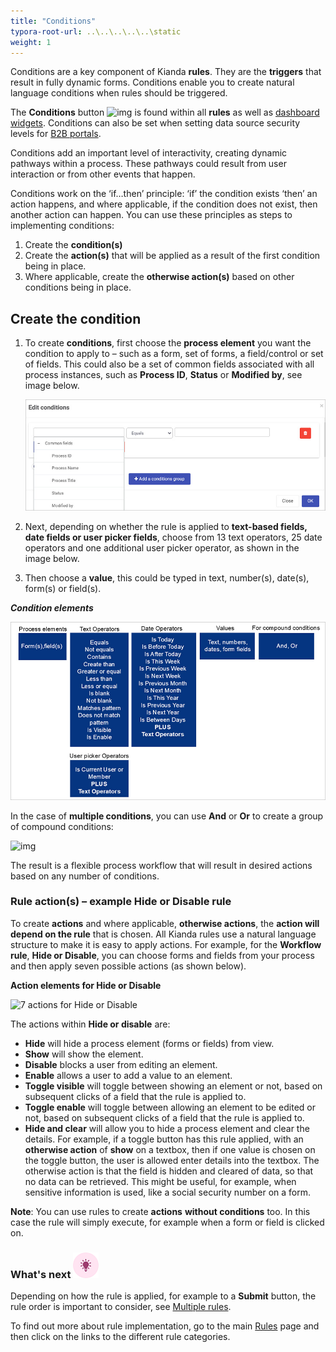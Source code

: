 ```yaml
---
title: "Conditions"
typora-root-url: ..\..\..\..\..\static
weight: 1
---
```


Conditions are a key component of Kianda **rules**. They are the **triggers** that result in fully dynamic forms. Conditions enable you to create natural language conditions when rules should be triggered.

The **Conditions** button ![img](https://academy.kianda.com/wp-content/uploads/2022/02/condition.png) is found within all **rules** as well as [dashboard widgets](/docs/platform/pages/). Conditions can also be set when setting data source security levels for [B2B portals](/docs/platform/b2b-portals/data-access/).

Conditions add an important level of interactivity, creating dynamic pathways within a process. These pathways could result from user interaction or from other events that happen.

Conditions work on the ‘if…then’ principle: ‘if’ the condition exists ‘then’ an action happens, and where applicable, if the condition does not exist, then another action can happen. You can use these principles as steps to implementing conditions:

1. Create the **condition(s)**
2. Create the **action(s)** that will be applied as a result of the first condition being in place.
3. Where applicable, create the **otherwise action(s)** based on other conditions being in place.

## Create the condition

1. To create **conditions**, first choose the **process element** you want the condition to apply to – such as a form, set of forms, a field/control or set of fields. This could also be a set of common fields associated with all process instances, such as **Process ID**, **Status** or **Modified by**, see image below.

   ![Common fields used in the process element part of a condition](/images/common-fields-in-condition.jpg)

2. Next, depending on whether the rule is applied to **text-based fields, date fields or user picker fields**, choose from 13 text operators, 25 date operators and one additional user picker operator, as shown in the image below.

3. Then choose a **value**, this could be typed in text, number(s), date(s), form(s) or field(s).

***Condition elements***

![Condition elements](/images/condition-operators.jpg)

In the case of **multiple conditions**, you can use **And** or **Or** to create a group of compound conditions:

![img](https://academy.kianda.com/wp-content/uploads/2022/03/editconditions-1.gif)

The result is a flexible process workflow that will result in desired actions based on any number of conditions.

### Rule action(s) – example Hide or Disable rule

To create **actions** and where applicable, **otherwise actions**, the **action will depend on the rule** that is chosen. All Kianda rules use a natural language structure to make it is easy to apply actions. For example, for the **Workflow rule**, **Hide or Disable**, you can choose forms and fields from your process and then apply seven possible actions (as shown below).

**Action elements for Hide or Disable**

![7 actions for Hide or Disable](https://academy.kianda.com/wp-content/uploads/2022/02/hideoptions-1024x477.gif)

The actions within **Hide or disable** are:

- **Hide** will hide a process element (forms or fields) from view.
- **Show** will show the element.
- **Disable** blocks a user from editing an element.
- **Enable** allows a user to add a value to an element.
- **Toggle visible** will toggle between showing an element or not, based on subsequent clicks of a field that the rule is applied to.
- **Toggle enable** will toggle between allowing an element to be edited or not, based on subsequent clicks of a field that the rule is applied to.
- **Hide and clear** will allow you to hide a process element and clear the details. For example, if a toggle button has this rule applied, with an **otherwise action** of **show** on a textbox, then if one value is chosen on the toggle button, the user is allowed enter details into the textbox. The otherwise action is that the field is hidden and cleared of data, so that no data can be retrieved. This might be useful, for example, when sensitive information is used, like a social security number on a form.

**Note**: You can use rules to create **actions** **without conditions** too. In this case the rule will simply execute, for example when a form or field is clicked on.



### What's next  ![Idea icon](/images/18.png) ###

Depending on how the rule is applied, for example to a **Submit** button, the rule order is important to consider, see [Multiple rules](/docs/platform/rules/general/multiple-rules/).

To find out more about rule implementation, go to the main [Rules](/docs/platform/rules/) page and then click on the links to the different rule categories.

